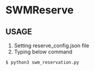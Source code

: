 # SWMReserve

## USAGE

1. Setting reserve_config.json file
2. Typing below command

``` shell
$ python3 swm_reservation.py
```
